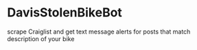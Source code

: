 # DavisStolenBikeBot
scrape Craiglist and get text message alerts for posts that match description of your bike
